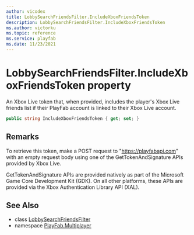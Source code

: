 ```yaml
---
author: vicodex
title: LobbySearchFriendsFilter.IncludeXboxFriendsToken
description: LobbySearchFriendsFilter.IncludeXboxFriendsToken
ms.author: victorku
ms.topic: reference
ms.service: playfab
ms.date: 11/23/2021
---
```


# LobbySearchFriendsFilter.IncludeXboxFriendsToken property

An Xbox Live token that, when provided, includes the player's Xbox Live friends list if their PlayFab account is linked to their Xbox Live account.

```csharp
public string IncludeXboxFriendsToken { get; set; }
```

## Remarks

To retrieve this token, make a POST request to "https://playfabapi.com" with an empty request body using one of the GetTokenAndSignature APIs provided by Xbox Live.

GetTokenAndSignature APIs are provided natively as part of the Microsoft Game Core Development Kit (GDK). On all other platforms, these APIs are provided via the Xbox Authentication Library API (XAL).

## See Also

* class [LobbySearchFriendsFilter](../LobbySearchFriendsFilter.md)
* namespace [PlayFab.Multiplayer](../../PlayFabMultiplayerSDK.md)

